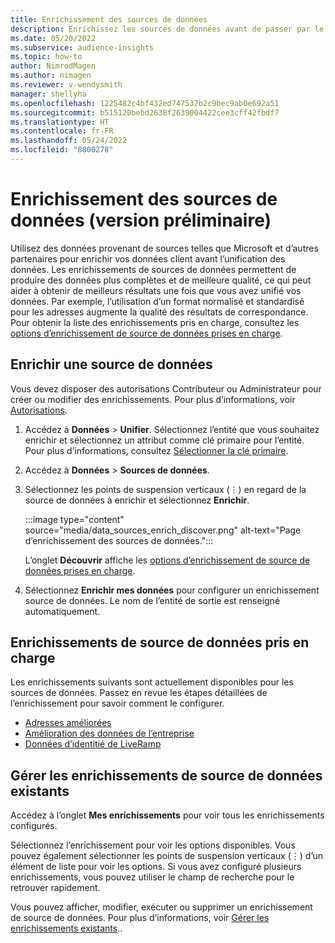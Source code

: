 ```yaml
---
title: Enrichissement des sources de données
description: Enrichissez les sources de données avant de passer par le processus d’unification des données.
ms.date: 05/20/2022
ms.subservice: audience-insights
ms.topic: how-to
author: NimrodMagen
ms.author: nimagen
ms.reviewer: v-wendysmith
manager: shellyha
ms.openlocfilehash: 1225482c4bf432ed747537b2c9bec9ab0e692a51
ms.sourcegitcommit: b515120bebd2638f2639004422cee3cff42fbdf7
ms.translationtype: HT
ms.contentlocale: fr-FR
ms.lasthandoff: 05/24/2022
ms.locfileid: "8800278"
---
```

# <a name="enrichment-for-data-sources-preview"></a>Enrichissement des sources de données (version préliminaire)

Utilisez des données provenant de sources telles que Microsoft et d’autres partenaires pour enrichir vos données client avant l’unification des données. Les enrichissements de sources de données permettent de produire des données plus complètes et de meilleure qualité, ce qui peut aider à obtenir de meilleurs résultats une fois que vous avez unifié vos données. Par exemple, l’utilisation d’un format normalisé et standardisé pour les adresses augmente la qualité des résultats de correspondance. Pour obtenir la liste des enrichissements pris en charge, consultez les [options d’enrichissement de source de données prises en charge](#supported-data-source-enrichments).

## <a name="enrich-a-data-source"></a>Enrichir une source de données

Vous devez disposer des autorisations Contributeur ou Administrateur pour créer ou modifier des enrichissements. Pour plus d’informations, voir [Autorisations](permissions.md).  

1. Accédez à **Données** > **Unifier**. Sélectionnez l’entité que vous souhaitez enrichir et sélectionnez un attribut comme clé primaire pour l’entité. Pour plus d’informations, consultez [Sélectionner la clé primaire](map-entities.md#select-primary-key-and-semantic-type-for-attributes).

1. Accédez à **Données** > **Sources de données**.

1. Sélectionnez les points de suspension verticaux (&vellip;) en regard de la source de données à enrichir et sélectionnez **Enrichir**.

   :::image type="content" source="media/data_sources_enrich_discover.png" alt-text="Page d’enrichissement des sources de données.":::

   L’onglet **Découvrir** affiche les [options d’enrichissement de source de données prises en charge](#supported-data-source-enrichments).

1. Sélectionnez **Enrichir mes données** pour configurer un enrichissement source de données. Le nom de l’entité de sortie est renseigné automatiquement.

## <a name="supported-data-source-enrichments"></a>Enrichissements de source de données pris en charge

Les enrichissements suivants sont actuellement disponibles pour les sources de données. Passez en revue les étapes détaillées de l’enrichissement pour savoir comment le configurer.

- [Adresses améliorées](enrichment-enhanced-addresses.md)
- [Amélioration des données de l’entreprise](enrichment-enhanced-company-data.md)
- [Données d’identitié de LiveRamp](enrichment-liveramp.md)

## <a name="manage-existing-data-source-enrichments"></a>Gérer les enrichissements de source de données existants

Accédez à l’onglet **Mes enrichissements** pour voir tous les enrichissements configurés.

Sélectionnez l’enrichissement pour voir les options disponibles. Vous pouvez également sélectionner les points de suspension verticaux (&vellip;) d’un élément de liste pour voir les options. Si vous avez configuré plusieurs enrichissements, vous pouvez utiliser le champ de recherche pour le retrouver rapidement.

Vous pouvez afficher, modifier, exécuter ou supprimer un enrichissement de source de données. Pour plus d’informations, voir [Gérer les enrichissements existants](enrichment-hub.md)..
